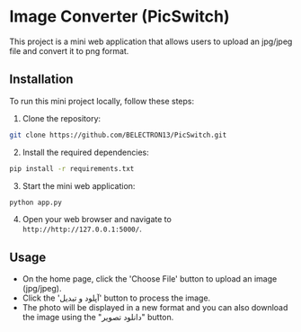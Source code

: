 # Image Converter (PicSwitch)

This project is a mini web application that allows users to upload an jpg/jpeg file and convert it to png format.

## Installation

To run this mini project locally, follow these steps:
1. Clone the repository:
```bash
git clone https://github.com/BELECTRON13/PicSwitch.git
```

2. Install the required dependencies:
```bash
pip install -r requirements.txt
```

3. Start the mini web application:
```bash
python app.py
```

4. Open your web browser and navigate to `http://http://127.0.0.1:5000/`.

## Usage

* On the home page, click the 'Choose File' button to upload an image (jpg/jpeg).
* Click the 'آپلود و تبدیل' button to process the image.
* The photo will be displayed in a new format and you can also download the image using the "دانلود تصویر" button.
